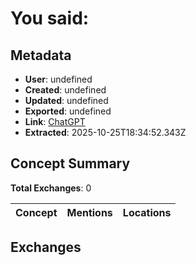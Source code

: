 # **You said:**

## Metadata

- **User**: undefined
- **Created**: undefined
- **Updated**: undefined
- **Exported**: undefined
- **Link**: [ChatGPT](undefined)
- **Extracted**: 2025-10-25T18:34:52.343Z

## Concept Summary

**Total Exchanges**: 0

| Concept | Mentions | Locations |
|---------|----------|----------|

## Exchanges

